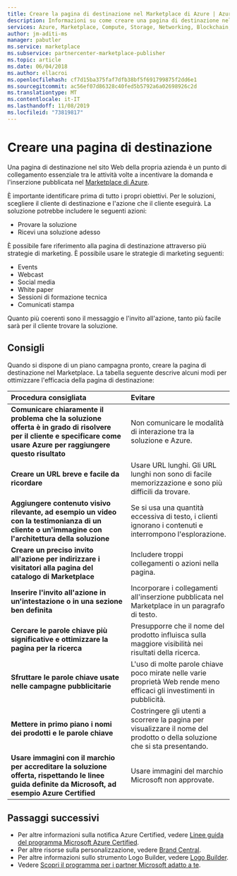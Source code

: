 ```yaml
---
title: Creare la pagina di destinazione nel Marketplace di Azure | Azure
description: Informazioni su come creare una pagina di destinazione nel Marketplace di Azure e Microsoft AppSource per gli editori di app e servizi.
services: Azure, Marketplace, Compute, Storage, Networking, Blockchain, Security
author: jm-aditi-ms
manager: pabutler
ms.service: marketplace
ms.subservice: partnercenter-marketplace-publisher
ms.topic: article
ms.date: 06/04/2018
ms.author: ellacroi
ms.openlocfilehash: cf7d15ba375faf7dfb38bf5f691799875f2dd6e1
ms.sourcegitcommit: ac56ef07d86328c40fed5b5792a6a02698926c2d
ms.translationtype: MT
ms.contentlocale: it-IT
ms.lasthandoff: 11/08/2019
ms.locfileid: "73819817"
---
```

# <a name="build-your-landing-page"></a>Creare una pagina di destinazione

Una pagina di destinazione nel sito Web della propria azienda è un punto di collegamento essenziale tra le attività volte a incentivare la domanda e l'inserzione pubblicata nel [Marketplace di Azure](https://azuremarketplace.microsoft.com).

È importante identificare prima di tutto i propri obiettivi. Per le soluzioni, scegliere il cliente di destinazione e l'azione che il cliente eseguirà. La soluzione potrebbe includere le seguenti azioni:
*   Provare la soluzione
*   Ricevi una soluzione adesso

È possibile fare riferimento alla pagina di destinazione attraverso più strategie di marketing. È possibile usare le strategie di marketing seguenti: 
*   Events
*   Webcast
*   Social media
*   White paper
*   Sessioni di formazione tecnica
*   Comunicati stampa

Quanto più coerenti sono il messaggio e l'invito all'azione, tanto più facile sarà per il cliente trovare la soluzione.

## <a name="recommendations"></a>Consigli

Quando si dispone di un piano campagna pronto, creare la pagina di destinazione nel Marketplace. La tabella seguente descrive alcuni modi per ottimizzare l'efficacia della pagina di destinazione: 

| Procedura consigliata | Evitare |
|:--- |:--- |
| **Comunicare chiaramente il problema che la soluzione offerta è in grado di risolvere per il cliente e specificare come usare Azure per raggiungere questo risultato** | Non comunicare le modalità di interazione tra la soluzione e Azure. |
| **Creare un URL breve e facile da ricordare** | Usare URL lunghi. Gli URL lunghi non sono di facile memorizzazione e sono più difficili da trovare. |
| **Aggiungere contenuto visivo rilevante, ad esempio un video con la testimonianza di un cliente o un'immagine con l'architettura della soluzione** | Se si usa una quantità eccessiva di testo, i clienti ignorano i contenuti e interrompono l'esplorazione.|
| **Creare un preciso invito all'azione per indirizzare i visitatori alla pagina del catalogo di Marketplace** | Includere troppi collegamenti o azioni nella pagina. |
| **Inserire l'invito all'azione in un'intestazione o in una sezione ben definita** | Incorporare i collegamenti all'inserzione pubblicata nel Marketplace in un paragrafo di testo. |
| **Cercare le parole chiave più significative e ottimizzare la pagina per la ricerca** | Presupporre che il nome del prodotto influisca sulla maggiore visibilità nei risultati della ricerca. |
| **Sfruttare le parole chiave usate nelle campagne pubblicitarie** | L'uso di molte parole chiave poco mirate nelle varie proprietà Web rende meno efficaci gli investimenti in pubblicità. |
| **Mettere in primo piano i nomi dei prodotti e le parole chiave** | Costringere gli utenti a scorrere la pagina per visualizzare il nome del prodotto o della soluzione che si sta presentando. |
| **Usare immagini con il marchio per accreditare la soluzione offerta, rispettando le linee guida definite da Microsoft, ad esempio Azure Certified** | Usare immagini del marchio Microsoft non approvate. |

## <a name="next-steps"></a>Passaggi successivi

*   Per altre informazioni sulla notifica Azure Certified, vedere [Linee guida del programma Microsoft Azure Certified](https://azure.microsoft.com/support/legal/marketplace/certified-guidelines).
*   Per altre risorse sulla personalizzazione, vedere [Brand Central](https://microsoft.sharepoint.com/teams/brandcentral).
*   Per altre informazioni sullo strumento Logo Builder, vedere [Logo Builder](https://logobuilder.partner.microsoft.com).
*   Vedere [Scopri il programma per i partner Microsoft adatto a te](https://partner.microsoft.com/membership/how-it-works).
